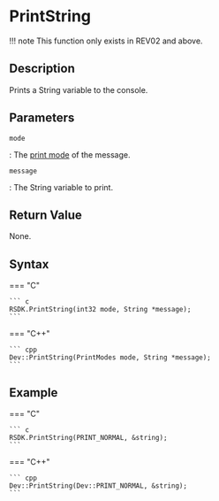 # PrintString

!!! note
    This function only exists in REV02 and above.

## Description
Prints a String variable to the console.

## Parameters
`mode`

:   The [print mode](TODO) of the message.

`message`

:   The String variable to print.

## Return Value
None.

## Syntax
=== "C"

	``` c
	RSDK.PrintString(int32 mode, String *message);
	```

=== "C++"

	``` cpp
	Dev::PrintString(PrintModes mode, String *message);
	```

## Example
=== "C"

	``` c
	RSDK.PrintString(PRINT_NORMAL, &string);
	```

=== "C++"

	``` cpp
	Dev::PrintString(Dev::PRINT_NORMAL, &string);
	```
